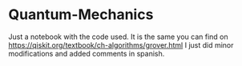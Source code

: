 # Quantum-Mechanics
Just a notebook with the code used. It is the same you can find on https://qiskit.org/textbook/ch-algorithms/grover.html
I just did minor modifications and added comments in spanish.
